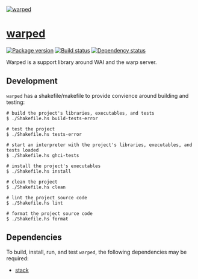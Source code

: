 [![warped][warped-img]][warped]

# [warped][warped]

[![Package version][hackage-img]][hackage]
[![Build status][travis-img]][travis]
[![Dependency status][deps-img]][deps]

Warped is a support library around WAI and the warp server.


## Development

`warped` has a shakefile/makefile to provide convience around building and testing:

    # build the project's libraries, executables, and tests
    $ ./Shakefile.hs build-tests-error
    
    # test the project
    $ ./Shakefile.hs tests-error
    
    # start an interpreter with the project's libraries, executables, and tests loaded
    $ ./Shakefile.hs ghci-tests
    
    # install the project's executables
    $ ./Shakefile.hs install
    
    # clean the project
    $ ./Shakefile.hs clean
    
    # lint the project source code
    $ ./Shakefile.hs lint
    
    # format the project source code
    $ ./Shakefile.hs format


## Dependencies

To build, install, run, and test `warped`, the following dependencies may be required:

+ [stack][stack]


[warped]:      https://github.com/swift-nav/warped
[warped-img]:  https://cloud.githubusercontent.com/assets/60851/8178609/a077a326-13c4-11e5-9d54-3e417fc6dd6c.jpg
[hackage]:     https://hackage.haskell.org/package/warped
[hackage-img]: https://img.shields.io/hackage/v/warped.svg?style=flat
[travis]:      https://travis-ci.org/swift-nav/warped
[travis-img]:  https://img.shields.io/travis/swift-nav/warped/master.svg?style=flat
[deps]:        http://packdeps.haskellers.com/feed?needle=warped
[deps-img]:    https://img.shields.io/hackage-deps/v/warped.svg?style=flat
[stack]:       https://docs.haskellstack.org/en/stable/README/#how-to-install
